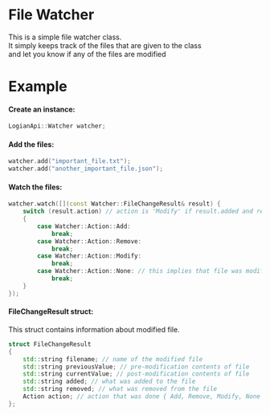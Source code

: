 # File Watcher
This is a simple file watcher class.<br>
It simply keeps track of the files that are given to the class<br>
and let you know if any of the files are modified<br>

# Example
<h4>Create an instance:</h4>

```cpp
LogianApi::Watcher watcher;
```

<h4>Add the files:</h4>

```cpp
watcher.add("important_file.txt");
watcher.add("another_important_file.json");
```

<h4>Watch the files:</h4>

```cpp
watcher.watch([](const Watcher::FileChangeResult& result) {
    switch (result.action) // action is 'Modify' if result.added and result.removed are both filled
    {
        case Watcher::Action::Add:
            break;
        case Watcher::Action::Remove:
            break;
        case Watcher::Action::Modify:
            break;
        case Watcher::Action::None: // this implies that file was modified but it's contents remain the same
            break;
    }
});
```

<h4>FileChangeResult struct:</h4>
This struct contains information about modified file.<br>

```cpp
struct FileChangeResult 
{
    std::string filename; // name of the modified file
    std::string previousValue; // pre-modification contents of file
    std::string currentValue; // post-modification contents of file
    std::string added; // what was added to the file
    std::string removed; // what was removed from the file
    Action action; // action that was done { Add, Remove, Modify, None }
};
```

